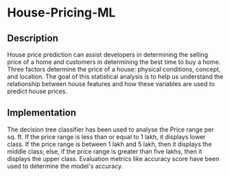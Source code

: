 # House-Pricing-ML

## Description
House price prediction can assist developers in determining the selling price of a home and customers in determining the best time to buy a home. 
Three factors determine the price of a house: physical conditions, concept, and location.
The goal of this statistical analysis is to help us understand the relationship between 
house features and how these variables are used to predict house prices.

## Implementation

The decision tree classifier has been used to analyse the Price range per sq. ft. 
If the price range is less than or equal to 1 lakh, it displays lower class. If the price range is 
between 1 lakh and 5 lakh, then it displays the middle class; else, if the price range is greater 
than five lakhs, then it displays the upper class.
Evaluation metrics like accuracy score have been used to determine the model's accuracy.
